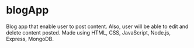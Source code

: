 # blogApp
Blog app that enable user to post content. Also, user will be able to edit and delete content posted. Made using HTML, CSS, JavaScript, Node.js, Express, MongoDB. 
